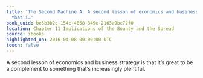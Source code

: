 ```yaml
---
title: 'The Second Machine A: A second lesson of economics and business strategy is
  that i…'
book_uuid: be5b3b2c-154c-4858-849e-2163a9bc72f0
location: Chapter 11 Implications of the Bounty and the Spread
source: ibooks
highlighted_on: 2016-04-08 00:00:00 UTC
touch: false
---
```


A second lesson of economics and business strategy is that it’s great to be a complement to something that’s increasingly plentiful.
